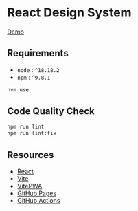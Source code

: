 # React Design System

[Demo](https://adrienloup.github.io/ds/)

## Requirements

- `node` : `^18.18.2`
- `npm` : `^9.8.1`

```bash
nvm use
```

## Code Quality Check

```bash
npm run lint
npm run lint:fix
```

## Resources

- [React](https://react.dev)
- [Vite](https://vitejs.dev)
- [VitePWA](https://www.npmjs.com/package/vite-plugin-pwa)
- [GitHub Pages](https://docs.github.com/en/pages/getting-started-with-github-pages/creating-a-github-pages-site#creating-your-site)
- [GitHub Actions](https://docs.github.com/en/actions)
